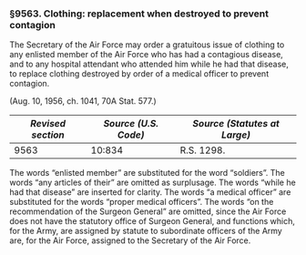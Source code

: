 ### §9563. Clothing: replacement when destroyed to prevent contagion ###

The Secretary of the Air Force may order a gratuitous issue of clothing to any enlisted member of the Air Force who has had a contagious disease, and to any hospital attendant who attended him while he had that disease, to replace clothing destroyed by order of a medical officer to prevent contagion.

(Aug. 10, 1956, ch. 1041, 70A Stat. 577.)

|*Revised section*|*Source (U.S. Code)*|*Source (Statutes at Large)*|
|-----------------|--------------------|----------------------------|
|      9563       |       10:834       |         R.S. 1298.         |

The words “enlisted member” are substituted for the word “soldiers”. The words “any articles of their” are omitted as surplusage. The words “while he had that disease” are inserted for clarity. The words “a medical officer” are substituted for the words “proper medical officers”. The words “on the recommendation of the Surgeon General” are omitted, since the Air Force does not have the statutory office of Surgeon General, and functions which, for the Army, are assigned by statute to subordinate officers of the Army are, for the Air Force, assigned to the Secretary of the Air Force.